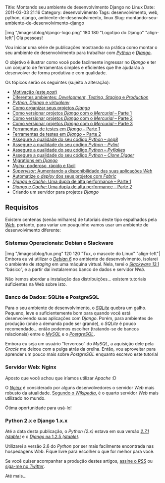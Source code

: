 Title: Montando seu ambiente de desenvolvimento Django no Linux
Date: 2011-03-03 21:16
Category: desenvolvimento
Tags: desenvolvimento, web, python, django, ambiente-de-desenvolvimento, linux
Slug: montando-seu-ambiente-de-desenvolvimento-django

|img "/images/blog/django-logo.png" 180 180 "Logotipo do Django" "align-left"|
Olá pessoas!

Vou iniciar uma série de publicações mostrando na prática como montar o
seu ambiente de desenvolvimento para trabalhar com [*Python*][] e
[*Django*][].

O objetivo é ilustrar como você pode facilmente ingressar no *Django* e
ter um conjunto de ferramentas simples e eficientes que lhe ajudarão a
desenvolver de forma produtiva e com qualidade.

Os tópicos serão os seguintes (sujeito a alteração):

* [Motivação (este *post*)][]
* [Diferentes ambientes: *Development*, *Testing*, *Staging* e *Production*][]
* [*Python*, *Django* e *virtualenv*][]
* [Como organizar seus projetos *Django*][]
* [Como versionar projetos *Django* com o *Mercurial* – Parte 1][]
* [Como versionar projetos *Django* com o *Mercurial* – Parte 2][]
* [Como versionar projetos *Django* com o *Mercurial* – Parte 3][]
* [Ferramentas de testes em *Django* – Parte 1][]
* [Ferramentas de testes em *Django* – Parte 2][]
* [Assegure a qualidade do seu código *Python* – *pep8*][]
* [Assegure a qualidade do seu código *Python* – *Pylint*][]
* [Assegure a qualidade do seu código *Python* – *Pyflakes*][]
* [Assegure a qualidade do seu código *Python* – *Clone Digger*][]
* [Migrations em *Django*][]
* [*Nginx*: poderoso, rápido e fácil][]
* [*Supervisor*: Aumentando a disponibilidade das suas aplicações *Web*][]
* [Automatize o *deploy* dos seus projetos com *Fabric*][]
* [*Django* e *Cache*: Uma dupla de alta performance – Parte 1][]
* [*Django* e *Cache*: Uma dupla de alta performance – Parte 2][]
* Criando um servidor para projetos *Django*

<!-- PELICAN_END_SUMMARY -->


Requisitos
----------

Existem centenas (senão milhares) de tutoriais deste tipo espalhados
pela [*Web*][], portanto, para variar um pouquinho vamos usar um
ambiente de desenvolvimento diferente:


### Sistemas Operacionais: Debian e Slackware

|img "/images/blog/tux.png" 120 120 "Tux, o mascote do Linux" "align-left"|
Embora eu vá utilizar o [*Debian 6*][] no
ambiente de desenvolvimento, isolarei o ambiente de *staging* em uma
máquina virtual. Nela, terei o [*Slackware 13.1*][] “básico”, e a partir
daí instalaremos banco de dados e servidor *Web*.

Não iremos abordar a instalação das distribuições… existem tutoriais
suficientes na Web sobre isto.


### Banco de Dados: SQLite e PostgreSQL

Para o seu ambiente de desenvolvimento, o [*SQLite*][] quebra um galho.
Pequeno, leve e suficientemente bom para quando você está desenvolvendo
suas aplicações com *Django*. Porém, para ambientes de produção (onde a
demanda pode ser grande), o *SQLite* é pouco recomendado… então podemos
escolher (tratando-se de bancos relacionais) entre o [*MySQL*][] e o
[*PostgreSQL*][].

Embora eu seja um usuário “fervoroso” do *MySQL*, a aquisição dele pela
*Oracle* me deixou com a pulga atrás da orelha. Então, vou aproveitar
para aprender um pouco mais sobre *PostgreSQL* enquanto escrevo este
tutorial

### Servidor Web: Nginx

Aposto que você achou que iríamos utilizar *Apache* :D

O [*Nginx*][] é considerado por alguns desenvolvedores o servidor *Web*
mais robusto da atualidade. [Segundo o *Wikipedia*][], é o quarto
servidor *Web* mais utilizado no mundo.

Ótima oportunidade para usá-lo!

### Python 2.x e Django 1.x.x

Até a data desta publicação, o *Python (2.x)* estava em sua versão
[*2.7.1 (stable)*][] e o [*Django* na 1.2.5 *(stable)*][].

Utilizarei a versão 2.6 do *Python* por ser mais facilmente encontrada
nas hospedagens *Web*. Fique livre para escolher o que for melhor para
você.

Se você quiser acompanhar a produção destes artigos, [assine o *RSS*][]
ou [siga-me no *Twitter*][].

Até mais…


  [*Python*]: |filename|/tag/python.html
    "Leia mais sobre Python"
  [*Django*]: |filename|/tag/django.html
    "Leia mais sobre Django"
  [Motivação (este *post*)]: http://klauslaube.com.br/2011/03/03/montando-seu-ambiente-de-desenvolvimento-django/
    "Montando seu ambiente de desenvolvimento Django no Linux"
  [Diferentes ambientes: *Development*, *Testing*, *Staging* e *Production*]: http://klauslaube.com.br/2011/03/07/diferentes-ambientes/
    "Descubra a diferença entre os ambientes de desenvolvimento"
  [*Python*, *Django* e *virtualenv*]: http://klauslaube.com.br/2011/03/18/python-django-virtualenv/
    "Python, Django e virtualenv"
  [Como organizar seus projetos *Django*]: http://klauslaube.com.br/2011/04/11/como-organizar-seus-projetos-django/
    "Conheça uma forma bacana para você organizar seus projetos Django"
  [Como versionar projetos *Django* com o *Mercurial* – Parte 1]: http://klauslaube.com.br/2011/05/10/como-versionar-projetos-django-mercurial-parte/
    "Leia uma introdução ao Mercurial e saiba a razão de não falar sobre Git"
  [Como versionar projetos *Django* com o *Mercurial* – Parte 2]: http://klauslaube.com.br/2011/05/22/como-versionar-projetos-django-mercurial-parte-2/
    "Continuação do post sobre Mercurial e Django"
  [Como versionar projetos *Django* com o *Mercurial* – Parte 3]: http://klauslaube.com.br/2011/06/04/como-versionar-projetos-django-mercurial-parte-3/
    "Parte final do tutorial sobre Mercurial e Django"
  [Ferramentas de testes em *Django* – Parte 1]: http://klauslaube.com.br/2011/07/18/ferramentas-de-testes-em-django-parte-1/
    "Descubra que é possível sim escrever testes em Django"
  [Ferramentas de testes em *Django* – Parte 2]: http://klauslaube.com.br/2011/07/23/ferramentas-de-testes-em-django-parte-2/
    "A continuação do post sobre testes em Django com algumas ferramentas eficientes"
  [Assegure a qualidade do seu código *Python* – *pep8*]: http://klauslaube.com.br/2011/08/26/assegure-qualidade-seu-codigo-python-pep/
    "Conheça o pep8, e deixe o seu código dentro das convenções do Python"
  [Assegure a qualidade do seu código *Python* – *Pylint*]: http://klauslaube.com.br/2011/09/06/assegura-a-qualidade-de-codigo-python-pylint/
    "Assegure a qualidade do seu código utilizando o Pylint"
  [Assegure a qualidade do seu código *Python* – *Pyflakes*]: http://klauslaube.com.br/2011/10/02/assegure-qualidade-seu-codigo-python-pyflakes/
    "Conheça o Pyflakes, e garanta a qualidade do seu código Python"
  [Assegure a qualidade do seu código *Python* – *Clone Digger*]: http://klauslaube.com.br/2011/10/16/assegure-qualidade-seu-codigo-python-clone-digger/
    "Aprenda a prevenir código duplicado com o Clone Digger"
  [Migrations em *Django*]: http://klauslaube.com.br/2011/11/20/migrations-em-django-south/
    "Aprenda a fazer atualização da estrutura do seu banco de dados, de forma automatizada"
  [*Nginx*: poderoso, rápido e fácil]: http://klauslaube.com.br/2011/12/19/nginx-poderoso-rapido-facil/
    "Conheça o Nginx! Uma alternativa mais poderosa ao Apache"
  [*Supervisor*: Aumentando a disponibilidade das suas aplicações *Web*]: http://klauslaube.com.br/2012/01/23/supervisor-gerencie-os-processos-seu-servidor-web/
    "Conheça o Supervisor, e tenha os processos do seu servidor, sob controle"
  [Automatize o *deploy* dos seus projetos com *Fabric*]: http://klauslaube.com.br/2012/02/26/automatize-o-deploy-dos-seus-projetos-com-fabric/
    "Veja um exemplo prático de automatização de deploy com Fabric"
  [*Django* e *Cache*: Uma dupla de alta performance – Parte 1]: http://klauslaube.com.br/2012/06/17/django-e-cache-uma-dupla-de-alta-performance-1/
    "Conheça o framework de cache do Django e como usá-lo com o Memcached"
  [*Django* e *Cache*: Uma dupla de alta performance – Parte 2]: http://klauslaube.com.br/2012/07/22/django-e-cache-uma-dupla-de-alta-performance-2/
    "Conheça um pouco mais do framework de cache do Django"
  [*Web*]: |filename|/tag/web.html "Leia mais sobre Web"
  [*Debian 6*]: http://www.debian.org/
    "Debian, uma das mais famosas e estáveis distros Linux"
  [*Slackware 13.1*]: http://www.slackware.com/
    "Slackware, uma das distros Linux mais "
  [*SQLite*]: http://www.sqlite.org/
    "Baixe um dos bancos de dados mais simpáticos da atualidade"
  [*MySQL*]: http://www.mysql.com/
    "MySQL, o banco de dados mais popular do mundo"
  [*PostgreSQL*]: http://www.postgresql.org/
    "PostgreSQL, o banco de dados open source mais avançado do mundo"
  [*Nginx*]: http://nginx.org/ "Um dos servidores Web mais "
  [Segundo o *Wikipedia*]: http://pt.wikipedia.org/wiki/Nginx
    "Leia mais sobre Nginx na Wikipedia"
  [*2.7.1 (stable)*]: http://www.python.org/getit/
    "Baixe o Python gratuitamente"
  [*Django* na 1.2.5 *(stable)*]: http://www.djangoproject.com/download/
    "Baixe o Django gratuitamente"
  [assine o *RSS*]: http://www.klauslaube.com.br/feed/rss.xml
    "Leia os posts deste Blog no seu leitor RSS favorito"
  [siga-me no *Twitter*]: http://www.twitter.com/kplaube
    "Acompanhe o desenvolvimento deste e de outros posts"
